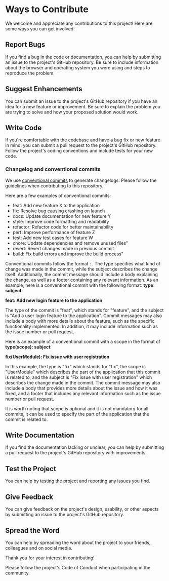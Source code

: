 # Ways to Contribute

We welcome and appreciate any contributions to this project! Here are some ways you can get involved:

## Report Bugs

If you find a bug in the code or documentation, you can help by submitting an issue to the project's GitHub repository. Be sure to include information about the browser and operating system you were using and steps to reproduce the problem.

## Suggest Enhancements

You can submit an issue to the project's GitHub repository if you have an idea for a new feature or improvement. Be sure to explain the problem you are trying to solve and how your proposed solution would work.

## Write Code

If you're comfortable with the codebase and have a bug fix or new feature in mind, you can submit a pull request to the project's GitHub repository. Follow the project's coding conventions and include tests for your new code.

### Changelog and conventional commits

We use [conventional commits](https://www.conventionalcommits.org/en/v1.0.0/) to generate changelogs. Please follow the guidelines when contributing to this repository.

Here are a few examples of conventional commits:

- feat: Add new feature X to the application
- fix: Resolve bug causing crashing on launch
- docs: Update documentation for new feature Y
- style: Improve code formatting and readability
- refactor: Refactor code for better maintainability
- perf: Improve performance of feature Z
- test: Add new test cases for feature W
- chore: Update dependencies and remove unused files"
- revert: Revert changes made in previous commit
- build: Fix build errors and improve the build process"

Conventional commits follow the format <type>: <subject>. The type specifies what kind of change was made in the commit, while the subject describes the change itself. Additionally, the commit message should include a body explaining the change, as well as a footer containing any relevant information.
As an example, here is a conventional commit with the following format: **type**: **subject**:

**feat: Add new login feature to the application** 

The type of the commit is "feat", which stands for "feature", and the subject is "Add a user login feature to the application". Commit messages may also include a body with more details about the feature, such as the specific functionality implemented. In addition, it may include information such as the issue number or pull request.

Here is an example of a conventional commit with a scope in the format of **type(scope): subject**:

**fix(UserModule): Fix issue with user registration**

In this example, the type is "fix" which stands for "fix", the scope is "UserModule" which describes the part of the application that this commit is related to, and the subject is "Fix issue with user registration" which describes the change made in the commit. The commit message may also include a body that provides more details about the issue and how it was fixed, and a footer that includes any relevant information such as the issue number or pull request.

It is worth noting that scope is optional and it is not mandatory for all commits, it can be used to specify the part of the application that the commit is related to.

## Write Documentation

If you find the documentation lacking or unclear, you can help by submitting a pull request to the project's GitHub repository with improvements.

## Test the Project

You can help by testing the project and reporting any issues you find.

## Give Feedback

You can give feedback on the project's design, usability, or other aspects by submitting an issue to the project's GitHub repository.

## Spread the Word

You can help by spreading the word about the project to your friends, colleagues and on social media.

Thank you for your interest in contributing!

Please follow the project's Code of Conduct when participating in the community.